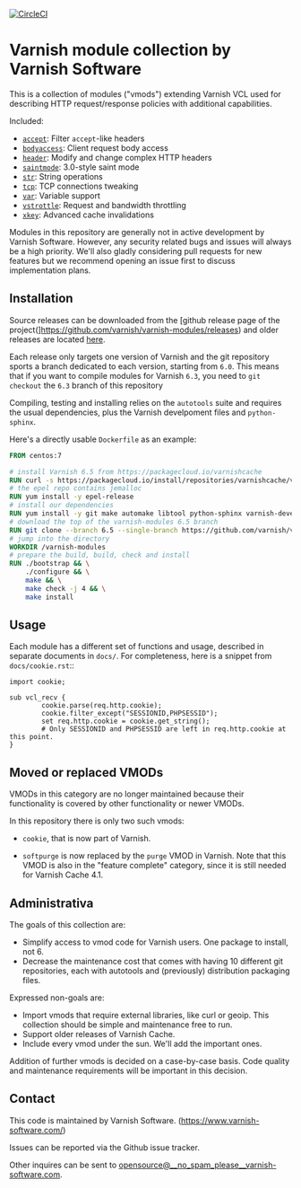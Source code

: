 [![CircleCI](https://circleci.com/gh/varnish/varnish-modules/tree/master.svg?style=svg)](https://app.circleci.com/pipelines/github/varnish/varnish-modules?branch=master)

# Varnish module collection by Varnish Software

This is a collection of modules ("vmods") extending Varnish VCL used for
describing HTTP request/response policies with additional capabilities.

Included:

* [`accept`](src/vmod_accept.vcc): Filter `accept`-like headers
* [`bodyaccess`](src/vmod_bodyaccess.vcc): Client request body access
* [`header`](src/vmod_header.vcc): Modify and change complex HTTP headers
* [`saintmode`](src/vmod_saintmode.vcc): 3.0-style saint mode
* [`str`](src/vmod_str.vcc): String operations
* [`tcp`](src/vmod_tcp.vcc): TCP connections tweaking
* [`var`](src/vmod_var.vcc): Variable support
* [`vstrottle`](src/vmod_vsthrottle.vcc): Request and bandwidth throttling
* [`xkey`](src/vmod_xkey.vcc): Advanced cache invalidations

Modules in this repository are generally not in active development by
Varnish Software. However, any security related bugs and issues will
always be a high priority. We'll also gladly considering pull requests for new
features but we recommend opening an issue first to discuss implementation
plans.

## Installation

Source releases can be downloaded from the [github release page of the project(]https://github.com/varnish/varnish-modules/releases)
and older releases are located [here](https://download.varnish-software.com/varnish-modules/).

Each release only targets one version of Varnish and the git repository sports a
branch dedicated to each version, starting from `6.0`. This means that if you
want to compile modules for Varnish `6.3`, you need to `git checkout` the `6.3`
branch of this repository

Compiling, testing and installing relies on the `autotools` suite and requires
the usual dependencies, plus the Varnish develpoment files and `python-sphinx`.

Here's a directly usable `Dockerfile` as an example:

``` dockerfile
FROM centos:7

# install Varnish 6.5 from https://packagecloud.io/varnishcache
RUN curl -s https://packagecloud.io/install/repositories/varnishcache/varnish65/script.rpm.sh | bash
# the epel repo contains jemalloc
RUN yum install -y epel-release
# install our dependencies
RUN yum install -y git make automake libtool python-sphinx varnish-devel
# download the top of the varnish-modules 6.5 branch
RUN git clone --branch 6.5 --single-branch https://github.com/varnish/varnish-modules.git
# jump into the directory
WORKDIR /varnish-modules
# prepare the build, build, check and install
RUN ./bootstrap && \
    ./configure && \
    make && \
    make check -j 4 && \
    make install
```

## Usage

Each module has a different set of functions and usage, described in
separate documents in `docs/`. For completeness, here is a snippet from
`docs/cookie.rst`::

    import cookie;

    sub vcl_recv {
            cookie.parse(req.http.cookie);
            cookie.filter_except("SESSIONID,PHPSESSID");
            set req.http.cookie = cookie.get_string();
            # Only SESSIONID and PHPSESSID are left in req.http.cookie at this point.
    }


## Moved or replaced VMODs

VMODs in this category are no longer maintained because their
functionality is covered by other functionality or newer VMODs.

In this repository there is only two such vmods:

* ``cookie``, that is now part of Varnish.

* ``softpurge`` is now replaced by the ``purge`` VMOD in Varnish.
  Note that this VMOD is also in the "feature complete" category,
  since it is still needed for Varnish Cache 4.1.

## Administrativa

The goals of this collection are:

* Simplify access to vmod code for Varnish users. One package to install, not 6.
* Decrease the maintenance cost that comes with having 10 different git
  repositories, each with autotools and (previously) distribution packaging files.

Expressed non-goals are:

* Import vmods that require external libraries, like curl or geoip. This
  collection should be simple and maintenance free to run.
* Support older releases of Varnish Cache.
* Include every vmod under the sun. We'll add the important ones.

Addition of further vmods is decided on a case-by-case basis. Code quality and
maintenance requirements will be important in this decision.


## Contact

This code is maintained by Varnish Software. (https://www.varnish-software.com/)

Issues can be reported via the Github issue tracker.

Other inquires can be sent to opensource@__no_spam_please__varnish-software.com.

